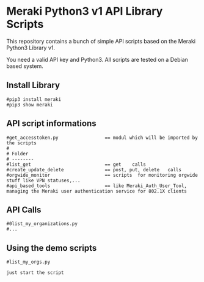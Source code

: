 # Meraki Python3 v1 API Library Scripts 
This repository contains a bunch of simple API scripts based on the Meraki Python3 Library v1.

You need a valid API key and Python3.
All scripts are tested on a Debian based system.

## Install Library
    #pip3 install meraki
    #pip3 show meraki

## API script informations

    #get_accesstoken.py                 == modul which will be imported by the scripts
    #
    # Folder
    # --------
    #list_get                           == get    calls
    #create_update_delete               == post, put, delete   calls
    #orgwide_monitor                    == scripts  for monitoring orgwide stuff like VPN statuses,...
    #api_based_tools                    == like Meraki_Auth_User_Tool,  managing the Meraki user authentication service for 802.1X clients
    
    
## API Calls

    #0list_my_organizations.py
    #...

## Using the demo scripts

    #list_my_orgs.py

    just start the script
    
    
    
